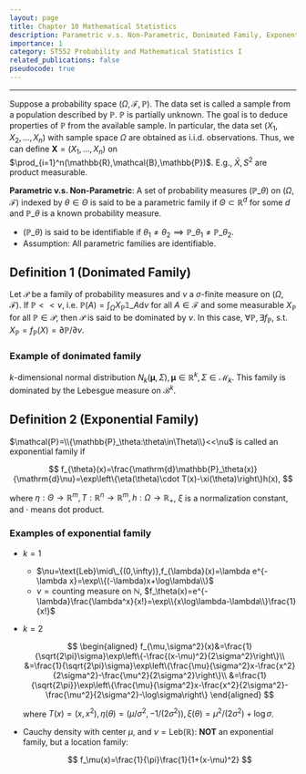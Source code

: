 ```yaml
---
layout: page
title: Chapter 10 Mathematical Statistics
description: Parametric v.s. Non-Parametric, Donimated Family, Exponential Family.
importance: 1
category: ST552 Probability and Mathematical Statistics I
related_publications: false
pseudocode: true
---
```


******

Suppose a probability space $(\Omega,\mathcal{F},\mathbb{P})$. The data set is called a sample from a population described by $\mathbb{P}$. $\mathbb{P}$ is partially unknown. The goal is to deduce properties of $\mathbb{P}$ from the available sample. In particular, the data set $(X_1,X_2,\dots,X_n)$ with sample space $\Omega$ are obtained as i.i.d. observations. Thus, we can define $\mathbf{X}=(X_1,\dots,X_n)$ on $\prod_{i=1}^n(\mathbb{R},\mathcal{B},\mathbb{P})$.  E.g., $\bar{X},S^2$ are product measurable.

**Parametric v.s. Non-Parametric**: A set of probability measures $(\mathbb{P}\_\theta)$ on $(\Omega,\mathcal{F})$ indexed by $\theta\in\Theta$ is said to be a parametric family if $\Theta\subset\mathbb{R}^d$ for some $d$ and $\mathbb{P}\_\theta$ is a known probability measure.

- $(\mathbb{P}\_\theta)$ is said to be identifiable if $\theta_1\neq\theta_2\implies\mathbb{P}\_{\theta_1}\neq\mathbb{P}\_{\theta_2}$.
- Assumption: All parametric families are identifiable.

## Definition 1 (Donimated Family)

Let $\mathcal{P}$ be a family of probability measures and $\nu$ a $\sigma$-finite measure on $(\Omega,\mathcal{F})$. If $\mathbb{P}<<\nu$, i.e. $\mathbb{P}(A)=\int_{\Omega}X_{\mathbb{P}}\mathbb{1}\_A\mathrm{d}\nu$ for all $A\in\mathcal{F}$ and some measurable $X_\mathbb{P}$ for all $\mathbb{P}\in\mathcal{P}$, then $\mathcal{P}$ is said to be dominated by $\nu$. In this case, $\forall\mathbb{P},\exists f_\mathbb{P}$, s.t. $X_\mathbb{P}=f_\mathbb{P}(X)=\partial\mathbb{P}/\partial\nu$.

### Example of donimated family

$k$-dimensional normal distribution $N_k(\boldsymbol{\mu},\Sigma),\boldsymbol{\mu}\in\mathbb{R}^k,\Sigma\in\mathcal{M}_k$. This family is dominated by the Lebesgue measure on $\mathcal{B}^k$.

## Definition 2 (Exponential Family)

$\mathcal{P}=\\{\mathbb{P}_\theta:\theta\in\Theta\\}<<\nu$  is called an exponential family if 

$$
f_{\theta}(x)=\frac{\mathrm{d}\mathbb{P}_\theta(x)}{\mathrm{d}\nu}=\exp\left\{\eta(\theta)\cdot T(x)-\xi(\theta)\right\}h(x),
$$

where $\eta:\Theta\to\mathbb{R}^m,T:\mathbb{R}^n\to\mathbb{R}^m,h:\Omega\to\mathbb{R}_+$, $\xi$ is a normalization constant, and $\cdot$ means dot product.

### Examples of exponential family

- $k=1$

  - $\nu=\text{Leb}\mid\_{(0,\infty)},f_{\lambda}(x)=\lambda e^{-\lambda x}=\exp\\{(-\lambda)x+\log\lambda\\}$
  - $\nu=\text{counting measure on }\mathbb{N}$, $f_\theta(x)=e^{-\lambda}\frac{\lambda^x}{x!}=\exp\\{x\log\lambda-\lambda\\}\frac{1}{x!}$

- $k=2$

  $$
  \begin{aligned}
  f_{\mu,\sigma^2}(x)&=\frac{1}{\sqrt{2\pi}\sigma}\exp\left\{-\frac{(x-\mu)^2}{2\sigma^2}\right\}\\
  &=\frac{1}{\sqrt{2\pi}\sigma}\exp\left\{\frac{\mu}{\sigma^2}x-\frac{x^2}{2\sigma^2}-\frac{\mu^2}{2\sigma^2}\right\}\\
  &=\frac{1}{\sqrt{2\pi}}\exp\left\{\frac{\mu}{\sigma^2}x-\frac{x^2}{2\sigma^2}-\frac{\mu^2}{2\sigma^2}-\log\sigma\right\}
  \end{aligned}
  $$

  where $T(x)=(x,x^2),\eta(\theta)=(\mu/\sigma^2,-1/(2\sigma^2)),\xi(\theta)=\mu^2/(2\sigma^2)+\log\sigma$.

- Cauchy density with center $\mu$, and $\nu=\text{Leb}(\mathbb{R})$: **NOT** an exponential family,  but a location family:

  $$
  f_\mu(x)=\frac{1}{\pi}\frac{1}{1+(x-\mu)^2}
  $$

